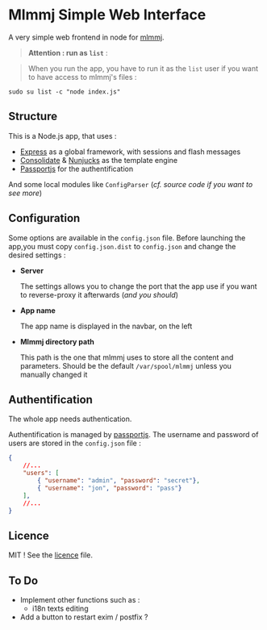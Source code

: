 # Mlmmj Simple Web Interface
A very simple web frontend in node for [mlmmj](http://mlmmj.org/).

> **Attention : run as `list`** :

> When you run the app, you have to run it as the `list` user if you want to have access to mlmmj's files :
```
sudo su list -c "node index.js"
```

## Structure

This is a Node.js app, that uses :

  * [Express](http://expressjs.com/) as a global framework, with sessions and flash messages
  * [Consolidate](https://github.com/tj/consolidate.js) & [Nunjucks](https://mozilla.github.io/nunjucks) as the template engine
  * [Passportjs](http://passportjs.org) for the authentification

And some local modules like `ConfigParser` (_cf. source code if you want to see more_)
  
## Configuration

Some options are available in the `config.json` file. Before launching the app,you must copy `config.json.dist` to `config.json` and change the desired settings : 

  * **Server**

    The settings allows you to change the port that the app use if you want to reverse-proxy it afterwards (_and you should_)

  * **App name**

    The app name is displayed in the navbar, on the left

  * **Mlmmj directory path**

    This path is the one that mlmmj uses to store all the content and parameters. Should be the default `/var/spool/mlmmj`  unless you manually changed it

## Authentification

The whole app needs authentication.

Authentification is managed by [passportjs](http://passportjs.org). The username and password of users are stored in the `config.json` file :

```json
{
    //...
    "users": [
        { "username": "admin", "password": "secret"},
        { "username": "jon", "password": "pass"}
    ],
    //...
}
```

## Licence

MIT ! See the [licence](https://github.com/tchapi/mlmmj-simple-web-interface/blob/master/LICENSE) file.

## To Do

  * Implement other functions such as :
      - i18n texts editing
  * Add a button to restart exim / postfix ?
  